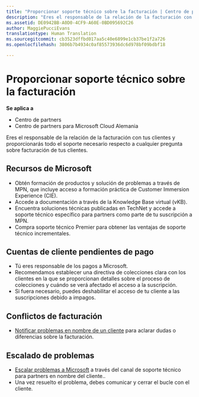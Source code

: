 ```yaml
---
title: "Proporcionar soporte técnico sobre la facturación | Centro de partners"
description: "Eres el responsable de la relación de la facturación con tus clientes y proporcionarás todo el soporte necesario respecto a cualquier pregunta sobre facturación de tus clientes."
ms.assetid: DE0942BB-A0D0-4CF9-A60E-0BD095692C26
author: MaggiePucciEvans
translationtype: Human Translation
ms.sourcegitcommit: cb3523dffbd017aa5c40e6899e1cb37be1f2a726
ms.openlocfilehash: 3806b7b4934c0af85573936dc6d978bf09bdbf18

---
```


# Proporcionar soporte técnico sobre la facturación

**Se aplica a**

-  Centro de partners
-  Centro de partners para Microsoft Cloud Alemania

Eres el responsable de la relación de la facturación con tus clientes y proporcionarás todo el soporte necesario respecto a cualquier pregunta sobre facturación de tus clientes.

## <a href="" id="microsoftresources"></a>Recursos de Microsoft


-   Obtén formación de productos y solución de problemas a través de MPN, que incluye acceso a formación práctica de Customer Immersion Experience (CIE).
-   Accede a documentación a través de la Knowledge Base virtual (vKB).
-   Encuentra soluciones técnicas publicadas en TechNet y accede a soporte técnico específico para partners como parte de tu suscripción a MPN.
-   Compra soporte técnico Premier para obtener las ventajas de soporte técnico incrementales.

## <a href="" id="delinquentcustomeraccounts"></a>Cuentas de cliente pendientes de pago


-   Tú eres responsable de los pagos a Microsoft.
-   Recomendamos establecer una directiva de colecciones clara con los clientes en la que se proporcionan detalles sobre el proceso de colecciones y cuándo se verá afectado el acceso a la suscripción.
-   Si fuera necesario, puedes deshabilitar el acceso de tu cliente a las suscripciones debido a impagos.

## <a href="" id="billingdisputes"></a>Conflictos de facturación


-   [Notificar problemas en nombre de un cliente](report-problems-on-behalf-of-a-customer.md) para aclarar dudas o diferencias sobre la facturación.

## <a href="" id="escalatingissues"></a>Escalado de problemas


-   [Escalar problemas a Microsoft](escalate-problems-to-microsoft.md) a través del canal de soporte técnico para partners en nombre del cliente..
-   Una vez resuelto el problema, debes comunicar y cerrar el bucle con el cliente.

 

 






<!--HONumber=Jan17_HO2-->


